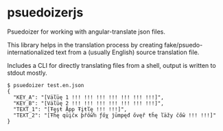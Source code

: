 # psuedoizerjs
Psuedoizer for working with angular-translate json files.

This library helps in the translation process by creating fake/psuedo-internationalized text from a (usually English) source translation file.

Includes a CLI for directly translating files from a shell, output is written to stdout mostly.
```
$ psuedoizer test.en.json
{
  "KEY_A": "[Väľūę 1 !!! !!! !!! !!! !!! !!! !!!]",
  "KEY_B": "[Väľūę 2 !!! !!! !!! !!! !!! !!! !!!]",
  "TEXT_1": "[Ŧęşŧ Åpp Ŧįŧľę !!! !!!]",
  "TEXT_2": "[Ŧĥę qūįčĸ þřőŵŉ ƒőχ ĵūmpęđ ővęř ŧĥę ľäžy čőŵ !!! !!!]"
}
```
